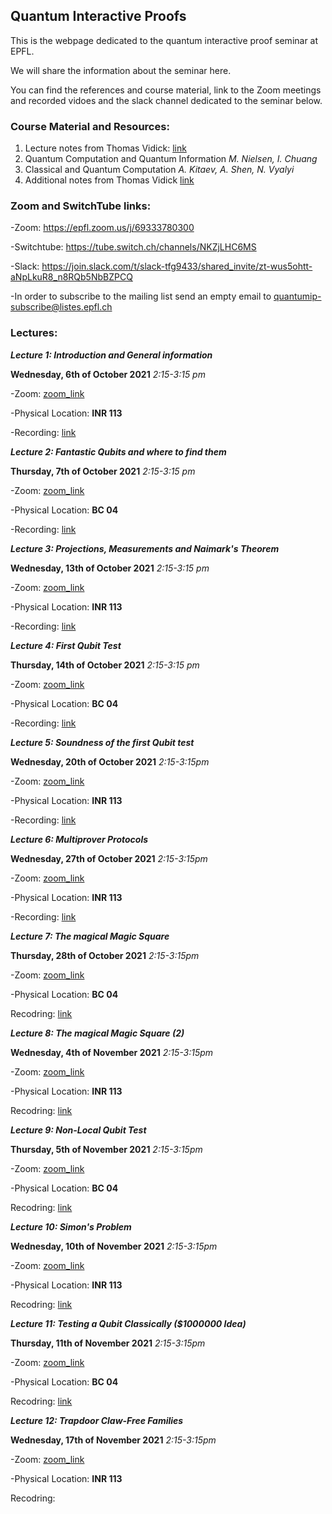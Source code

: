 ## Quantum Interactive Proofs

This is the webpage dedicated to the quantum interactive proof seminar at EPFL.

We will share the information about the seminar here. 

You can find the references and course material, link to the Zoom meetings and recorded vidoes and the slack channel dedicated to the seminar below.

### Course Material and Resources: 
1. Lecture notes from Thomas Vidick: [link](http://users.cms.caltech.edu/~vidick/teaching/fsmp/)
2. Quantum Computation and Quantum Information _M. Nielsen, I. Chuang_
3. Classical and Quantum Computation _A. Kitaev, A. Shen, N. Vyalyi_
4. Additional notes from Thomas Vidick [link]( https://arxiv.org/abs/1610.01664)

### Zoom and SwitchTube links: 
-Zoom: <https://epfl.zoom.us/j/69333780300>

-Switchtube: <https://tube.switch.ch/channels/NKZjLHC6MS>

-Slack: <https://join.slack.com/t/slack-tfg9433/shared_invite/zt-wus5ohtt-aNpLkuR8_n8RQb5NbBZPCQ>

-In order to subscribe to the mailing list send an empty email to <quantumip-subscribe@listes.epfl.ch>

### Lectures: 
**_Lecture 1: Introduction and General information_**

**Wednesday, 6th of October 2021** _2:15-3:15 pm_

-Zoom: [zoom_link](https://epfl.zoom.us/j/69333780300)

-Physical Location: **INR 113**

-Recording: [link]( https://tube.switch.ch/videos/lw17k3Zw70 )


**_Lecture 2: Fantastic Qubits and where to find them_**

**Thursday, 7th of October 2021** _2:15-3:15 pm_

-Zoom: [zoom_link](https://epfl.zoom.us/j/69333780300)

-Physical Location: **BC 04**

-Recording: [link](https://tube.switch.ch/videos/wlLnSdZr3k)

**_Lecture 3: Projections, Measurements and Naimark's Theorem_**

**Wednesday, 13th of October 2021** _2:15-3:15 pm_

-Zoom: [zoom_link](https://epfl.zoom.us/j/69333780300)

-Physical Location: **INR 113**

-Recording: [link](https://tube.switch.ch/videos/r1NF3b15ra)

**_Lecture 4: First Qubit Test_**

**Thursday, 14th of October 2021** _2:15-3:15 pm_

-Zoom: [zoom_link](https://epfl.zoom.us/j/69333780300)

-Physical Location: **BC 04**

-Recording: [link](https://tube.switch.ch/videos/dN1vgCDh0o)

**_Lecture 5: Soundness of the first Qubit test_**

**Wednesday, 20th of October 2021** _2:15-3:15pm_

-Zoom: [zoom_link](https://epfl.zoom.us/j/69333780300)

-Physical Location: **INR 113**

-Recording: [link](https://tube.switch.ch/videos/6yqBmgsnOo)

**_Lecture 6: Multiprover Protocols_**

**Wednesday, 27th of October 2021** _2:15-3:15pm_

-Zoom: [zoom_link](https://epfl.zoom.us/j/69333780300)

-Physical Location: **INR 113**

-Recording: [link](https://tube.switch.ch/videos/cfSObKlgcb)

**_Lecture 7: The magical Magic Square_**

**Thursday, 28th of October 2021** _2:15-3:15pm_

-Zoom: [zoom_link](https://epfl.zoom.us/j/69333780300)

-Physical Location: **BC 04**

Recodring: [link](https://tube.switch.ch/videos/luigrw5rm2)

**_Lecture 8: The magical Magic Square (2)_**

**Wednesday, 4th of November 2021** _2:15-3:15pm_

-Zoom: [zoom_link](https://epfl.zoom.us/j/69333780300)

-Physical Location: **INR 113**

Recodring: [link](https://tube.switch.ch/videos/A45aQrV1mn)

**_Lecture 9: Non-Local Qubit Test_**

**Thursday, 5th of November 2021** _2:15-3:15pm_

-Zoom: [zoom_link](https://epfl.zoom.us/j/69333780300)

-Physical Location: **BC 04**

Recodring: [link](https://tube.switch.ch/videos/NFc5d1nqkV)


**_Lecture 10: Simon's Problem_**

**Wednesday, 10th of November 2021** _2:15-3:15pm_

-Zoom: [zoom_link](https://epfl.zoom.us/j/69333780300)

-Physical Location: **INR 113**

Recodring: [link](https://tube.switch.ch/videos/uyEyJHnOQQ)


**_Lecture 11: Testing a Qubit Classically ($1000000 Idea)_**

**Thursday, 11th of November 2021** _2:15-3:15pm_

-Zoom: [zoom_link](https://epfl.zoom.us/j/69333780300)

-Physical Location: **BC 04**

Recodring: [link](https://tube.switch.ch/videos/eAmhBcpyB1)


**_Lecture 12: Trapdoor Claw-Free Families_**

**Wednesday, 17th of November 2021** _2:15-3:15pm_

-Zoom: [zoom_link](https://epfl.zoom.us/j/69333780300)

-Physical Location: **INR 113**

Recodring: 




